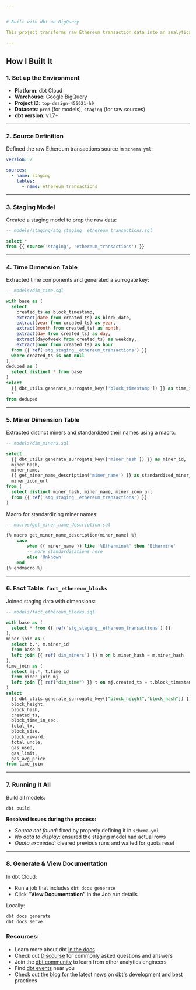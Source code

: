 ```yaml
---


# Built with dbt on BigQuery

This project transforms raw Ethereum transaction data into an analytical dataset of block-level insights using [dbt](https://www.getdbt.com/) and Google BigQuery. It includes staging, fact/dimension modeling, and documentation generation.

---
```


## How I Built It

### 1. Set up the Environment
- **Platform**: dbt Cloud  
- **Warehouse**: Google BigQuery  
- **Project ID**: `top-design-455621-h9`  
- **Datasets**: `prod` (for models), `staging` (for raw sources)  
- **dbt version**: v1.7+

---

### 2. Source Definition

Defined the raw Ethereum transactions source in `schema.yml`:

```yaml
version: 2

sources:
  - name: staging  
    tables:
      - name: ethereum_transactions
```

---

### 3. Staging Model

Created a staging model to prep the raw data:

```sql
-- models/staging/stg_staging__ethereum_transactions.sql

select * 
from {{ source('staging', 'ethereum_transactions') }}
```

---

### 4. Time Dimension Table

Extracted time components and generated a surrogate key:

```sql
-- models/dim_time.sql

with base as (
  select
    created_ts as block_timestamp,
    extract(date from created_ts) as block_date,
    extract(year from created_ts) as year,
    extract(month from created_ts) as month,
    extract(day from created_ts) as day,
    extract(dayofweek from created_ts) as weekday,
    extract(hour from created_ts) as hour
  from {{ ref('stg_staging__ethereum_transactions') }}
  where created_ts is not null
),
deduped as (
  select distinct * from base
)
select
  {{ dbt_utils.generate_surrogate_key(['block_timestamp']) }} as time_id,
  *
from deduped
```

---

### 5. Miner Dimension Table

Extracted distinct miners and standardized their names using a macro:

```sql
-- models/dim_miners.sql

select
  {{ dbt_utils.generate_surrogate_key(['miner_hash']) }} as miner_id,
  miner_hash,
  miner_name,
  {{ get_miner_name_description('miner_name') }} as standardized_miner_name,
  miner_icon_url
from (
  select distinct miner_hash, miner_name, miner_icon_url
  from {{ ref('stg_staging__ethereum_transactions') }}
)
```

Macro for standardizing miner names:

```sql
-- macros/get_miner_name_description.sql

{% macro get_miner_name_description(miner_name) %}
    case
        when {{ miner_name }} like '%Ethermine%' then 'Ethermine'
        -- more standardizations here
        else 'Unknown'
    end
{% endmacro %}
```

---

### 6. Fact Table: `fact_ethereum_blocks`

Joined staging data with dimensions:

```sql
-- models/fact_ethereum_blocks.sql

with base as (
  select * from {{ ref('stg_staging__ethereum_transactions') }}
),
miner_join as (
  select b.*, m.miner_id
  from base b
  left join {{ ref('dim_miners') }} m on b.miner_hash = m.miner_hash
),
time_join as (
  select mj.*, t.time_id
  from miner_join mj
  left join {{ ref("dim_time") }} t on mj.created_ts = t.block_timestamp
)
select
  {{ dbt_utils.generate_surrogate_key(["block_height","block_hash"]) }} as block_key,
  block_height,
  block_hash,
  created_ts,
  block_time_in_sec,
  total_tx,
  block_size,
  block_reward,
  total_uncle,
  gas_used,
  gas_limit,
  gas_avg_price
from time_join
```

---

### 7. Running It All

Build all models:

```bash
dbt build
```

**Resolved issues during the process:**
- _Source not found_: fixed by properly defining it in `schema.yml`
- _No data to display_: ensured the staging model had actual rows
- _Quota exceeded_: cleared previous runs and waited for quota reset

---

### 8. Generate & View Documentation

In dbt Cloud:
- Run a job that includes `dbt docs generate`
- Click **“View Documentation”** in the Job run details

Locally:

```bash
dbt docs generate
dbt docs serve
```



### Resources:
- Learn more about dbt [in the docs](https://docs.getdbt.com/docs/introduction)
- Check out [Discourse](https://discourse.getdbt.com/) for commonly asked questions and answers
- Join the [dbt community](https://getdbt.com/community) to learn from other analytics engineers
- Find [dbt events](https://events.getdbt.com) near you
- Check out [the blog](https://blog.getdbt.com/) for the latest news on dbt's development and best practices
